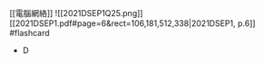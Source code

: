 [[電腦網絡]]
![[2021DSEP1Q25.png]]
[[2021DSEP1.pdf#page=6&rect=106,181,512,338|2021DSEP1, p.6]] #flashcard 
- D
<!--ID: 1730727373138-->
